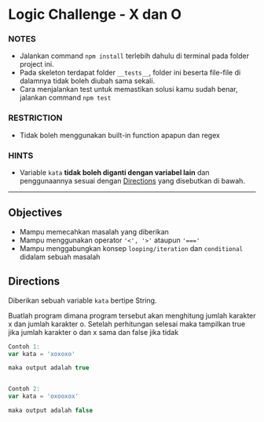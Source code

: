 # Logic Challenge - X dan O

### NOTES

- Jalankan command `npm install` terlebih dahulu di terminal pada folder project ini.
- Pada skeleton terdapat folder `__tests__`, folder ini beserta file-file di dalamnya tidak boleh diubah sama sekali.
- Cara menjalankan test untuk memastikan solusi kamu sudah benar, jalankan command `npm test`

### RESTRICTION

- Tidak boleh menggunakan built-in function apapun dan regex

### HINTS

- Variable `kata` __tidak boleh diganti dengan variabel lain__ dan penggunaannya sesuai dengan [Directions](#directions) yang disebutkan di bawah.
---

## Objectives

- Mampu memecahkan masalah yang diberikan
- Mampu menggunakan operator `'<', '>'` ataupun `'==='`
- Mampu menggabungkan konsep `looping/iteration` dan `conditional` didalam sebuah masalah

## Directions

Diberikan sebuah variable `kata` bertipe String.

Buatlah program dimana program tersebut akan menghitung jumlah karakter x dan jumlah karakter o. Setelah perhitungan selesai maka tampilkan true jika jumlah karakter o dan x sama dan false jika tidak

```js
Contoh 1:
var kata = 'xoxoxo'

maka output adalah true


Contoh 2:
var kata = 'oxooxox'

maka output adalah false
```
